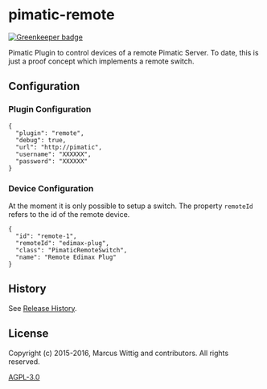 # pimatic-remote

[![Greenkeeper badge](https://badges.greenkeeper.io/mwittig/pimatic-remote.svg)](https://greenkeeper.io/)

Pimatic Plugin to control devices of a remote Pimatic Server. To date, this is just a proof concept which implements
a remote switch.

## Configuration

### Plugin Configuration

    {
      "plugin": "remote",
      "debug": true,
      "url": "http://pimatic",
      "username": "XXXXXX",
      "password": "XXXXXX"
    }

### Device Configuration

At the moment it is only possible to setup a switch. The property `remoteId` refers to the id of the remote device.

    {
      "id": "remote-1",
      "remoteId": "edimax-plug",
      "class": "PimaticRemoteSwitch",
      "name": "Remote Edimax Plug"
    }

## History

See [Release History](https://github.com/mwittig/pimatic-remote/blob/master/HISTORY.md).

## License 

Copyright (c) 2015-2016, Marcus Wittig and contributors. All rights reserved.

[AGPL-3.0](https://github.com/mwittig/pimatic-remote/blob/master/LICENSE)
